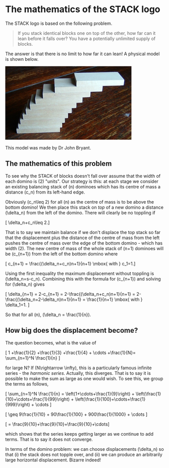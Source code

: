# The mathematics of the STACK logo

The STACK logo is based on the following problem.

> If you stack identical blocks one on top of the other, how far can it lean before it falls over?   You have a potentially unlimited supply of blocks.

The answer is that there is no limit to how far it can lean!  A physical model is shown below.

![A model of the STACK logo](../../content/logoJB.jpg)

This model was made by Dr John Bryant.

## The mathematics of this problem

To see why the STACK of blocks doesn't fall over assume that the width of each domino is \(2\) "units".
Our strategy is this: at each stage we consider an existing balancing stack of \(n\) dominoes which has its centre of mass a distance \(c_n\) from its left-hand edge.

Obviously \(c_n\leq 2\) for all \(n\) as the centre of mass is to be above the bottom domino! We then place this stack on _top_ of a new domino a distance \(\delta_n\) from the left of the domino.
There will clearly be no toppling if

\[ \delta_n+c_n\leq 2.\]

That is to say we maintain balance if we don't displace the top stack so
far that the displacement plus the distance of the centre of mass from
the left pushes the centre of mass over the edge of the bottom domino -
which has width \(2\). The new centre of mass of the whole stack of \(n+1\)
dominoes will be \(c_{n+1}\) from the left of the bottom domino where

\[ c_{n+1} = \frac{(\delta_n+c_n)n+1}{n+1} \mbox{ with } c_1=1.\]

Using the first inequality the maximum displacement without toppling is
\(\delta_n=s-c_n\). Combining this with the formula for \(c_{n+1}\) and solving for
\(\delta_n\) gives

\[ \delta_{n+1} = 2-c_{n+1} = 2-\frac{(\delta_n+c_n)n+1}{n+1} = 2-\frac{(\delta_n+2-\delta_n)n+1}{n+1} = \frac{1}{n+1} \mbox{ with } \delta_1=1. \]

So that for all \(n\), \(\delta_n = \frac{1}{n}\).

## How big does the displacement become? ##

The question becomes, what is the value of

\[ 1 +\frac{1}{2} +\frac{1}{3} +\frac{1}{4} + \cdots +\frac{1}{N}= \sum_{n=1}^N \frac{1}{n} \]

for large N? If \(N\rightarrow \infty\), this is a particularly famous infinite series - the _harmonic series_.
Actually, this diverges. That is to say it is possible to make the sum as large as one would wish.
To see this, we group the terms as follows,

\[ \sum_{n=1}^N \frac{1}{n} = \left(1+\cdots+\frac{1}{9}\right) + \left(\frac{1}{10}+\cdots+\frac{1}{99}\right) + \left(\frac{1}{100}+\cdots+\frac{1}{999}\right) + \cdots \]

\[ \geq 9\frac{1}{10} + 90\frac{1}{100} + 900\frac{1}{1000} + \cdots \]

\[ = \frac{9}{10}+\frac{9}{10}+\frac{9}{10}+\cdots\]

which shows that the series keeps getting larger as we continue to add
terms. That is to say it does not converge.

In terms of the domino problem: we can choose displacements
\(\delta_n\) so that (i) the stack does not topple over, and (ii) we can produce an
arbitrarily large horizontal displacement. Bizarre indeed!

